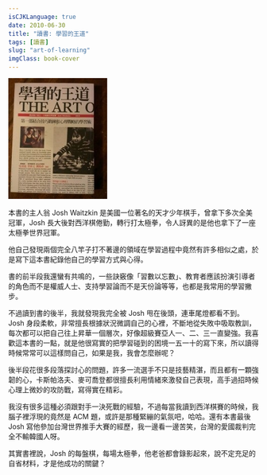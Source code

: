 ```yaml
---
isCJKLanguage: true
date: 2010-06-30
title: "讀書: 學習的王道"
tags: [讀書]
slug: "art-of-learning"
imgClass: book-cover
---
```

![學習的王道](/img/book/art-of-learning.jpg)

本書的主人翁 Josh Waitzkin 是美國一位著名的天才少年棋手，曾拿下多次全美冠軍，Josh 長大後對西洋棋倦勤，轉行打太極拳，令人訝異的是他也拿下了一座太極拳世界冠軍。

他自己發現兩個完全八竿子打不著邊的領域在學習過程中竟然有許多相似之處，於是寫下這本書紀錄他自己的學習方式與心得。

書的前半段我還蠻有共鳴的，一些訣竅像「習數以忘數」、教育者應該扮演引導者的角色而不是權威人士、支持學習論而不是天份論等等，也都是我常用的學習撇步。

不過讀到書的後半，我就發現我完全被 Josh 甩在後頭，連車尾燈都看不到。Josh 身段柔軟，非常擅長根據狀況微調自己的心裡，不斷地從失敗中吸取教訓，每次都可以把自己往上昇華一個層次，好像超級賽亞人一、二、三一直變強。我喜歡這本書的一點，就是他很寫實的把學習碰到的困境一五一十的寫下來，所以讀得時候常常可以這樣問自己，如果是我，我會怎麼辦呢？

後半段花很多段落探討心的問題，許多一流選手不只是技藝精湛，而且都有一顆強韌的心，卡斯帕洛夫、麥可喬登都很擅長利用情緒來激發自己表現，高手過招時候心理上微妙的攻防戰，寫得實在精彩。

我沒有很多這種必須跟對手一決死戰的經驗，不過每當我讀到西洋棋賽的時候，我腦子裡浮現的竟然是 ACM 題，或許是那種緊繃的氣氛吧，哈哈。還有本書最後 Josh 寫他參加台灣世界推手大賽的經歷，我一邊看一邊苦笑，台灣的愛國裁判完全不輸韓國人呀。

其實書裡說，Josh 的每盤棋，每場太極拳，他老爸都會錄影起來，說不定充足的自省材料，才是他成功的關鍵？